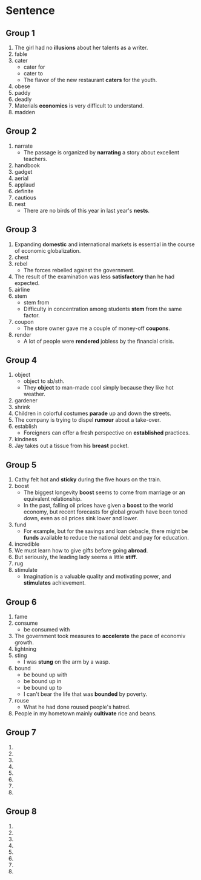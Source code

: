 # Sentence

## Group 1

1. The girl had no **illusions** about her talents as a writer.
2. fable
3. cater
   - cater for
   - cater to
   - The flavor of the new restaurant **caters** for the youth.
4. obese
5. paddy
6. deadly
7. Materials **economics** is very difficult to understand.
8. madden

## Group 2

1. narrate
   - The passage is organized by **narrating** a story about excellent teachers.
2. handbook
3. gadget
4. aerial
5. applaud
6. definite
7. cautious
8. nest
   - There are no birds of this year in last year's **nests**.

## Group 3

1. Expanding **domestic** and international markets is essential in the course of economic globalization.
2. chest
3. rebel
   - The forces rebelled against the government.
4. The result of the examination was less **satisfactory** than he had expected.
5. airline
6. stem
   - stem from
   - Difficulty in concentration among students **stem** from the same factor.
7. coupon
   - The store owner gave me a couple of money-off **coupons**.
8. render
   - A lot of people were **rendered** jobless by the financial crisis.

## Group 4

1. object
   - object to sb/sth.
   - They **object** to man-made cool simply because they like hot weather.
2. gardener
3. shrink
4. Children in colorful costumes **parade** up and down the streets.
5. The company is trying to dispel **rumour** about a take-over.
6. establish
   - Foreigners can offer a fresh perspective on **established** practices.
7. kindness
8. Jay takes out a tissue from his **breast** pocket.

## Group 5

1. Cathy felt hot and **sticky** during the five hours on the train.
2. boost
   - The biggest longevity **boost** seems to come from marriage or an equivalent relationship.
   - In the past, falling oil prices have given a **boost** to the world economy, but recent forecasts for global growth have been toned down, even as oil prices sink lower and lower.
3. fund
   - For example, but for the savings and loan debacle, there might be **funds** available to reduce the national debt and pay for education.
4. incredible
5. We must learn how to give gifts before going **abroad**.
6. But seriously, the leading lady seems a little **stiff**.
7. rug
8. stimulate
   - Imagination is a valuable quality and motivating power, and **stimulates** achievement.

## Group 6

1. fame
2. consume
   - be consumed with
3. The government took measures to **accelerate** the pace of economiv growth.
4. lightning
5. sting
   - I was **stung** on the arm by a wasp.
6. bound
   - be bound up with
   - be bound up in
   - be bound up to
   - I can't bear the life that was **bounded** by poverty.
7. rouse
   - What he had done roused people's hatred.
8. People in my hometown mainly **cultivate** rice and beans.

## Group 7

1. 
2. 
3. 
4. 
5. 
6. 
7. 
8. 

## Group 8

1. 
2. 
3. 
4. 
5. 
6. 
7. 
8. 
